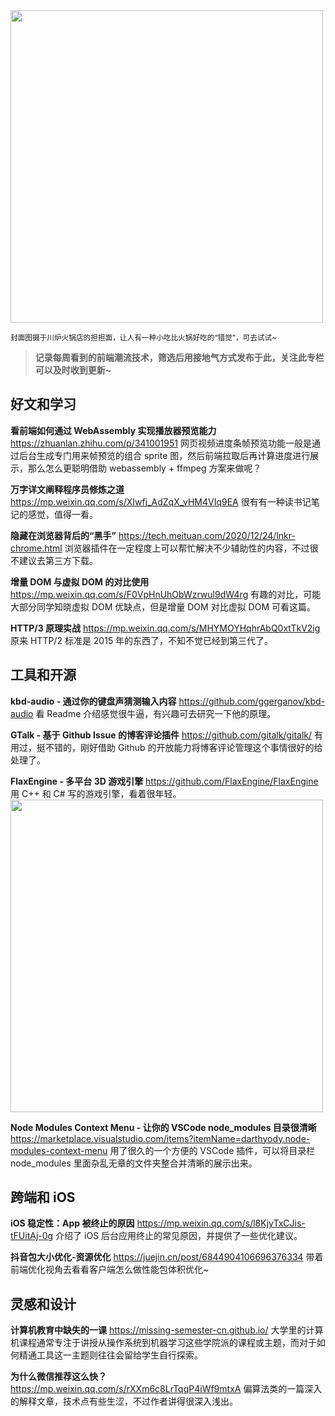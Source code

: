 <img src=https://qpluspicture.oss-cn-beijing.aliyuncs.com/4fkfwX.JPG width=500/>

<small>封面图摄于川炉火锅店的担担面，让人有一种小吃比火锅好吃的“错觉”，可去试试~</small>

> **记录每周看到的前端潮流技术，筛选后用接地气方式发布于此，关注此专栏可以及时收到更新~**


## 好文和学习

**看前端如何通过 WebAssembly 实现播放器预览能力**
<https://zhuanlan.zhihu.com/p/341001951>
网页视频进度条帧预览功能一般是通过后台生成专门用来帧预览的组合 sprite 图，然后前端拉取后再计算进度进行展示，那么怎么更聪明借助 webassembly + ffmpeg 方案来做呢？

**万字详文阐释程序员修炼之道**
<https://mp.weixin.qq.com/s/XIwfj_AdZqX_vHM4VIq9EA>
很有有一种读书记笔记的感觉，值得一看。

**隐藏在浏览器背后的“黑手”**
<https://tech.meituan.com/2020/12/24/lnkr-chrome.html>
浏览器插件在一定程度上可以帮忙解决不少辅助性的内容，不过很不建议去第三方下载。

**增量 DOM 与虚拟 DOM 的对比使用**
<https://mp.weixin.qq.com/s/F0VpHnUhObWzrwul9dW4rg>
有趣的对比，可能大部分同学知晓虚拟 DOM 优缺点，但是增量 DOM 对比虚拟 DOM 可看这篇。

**HTTP/3 原理实战**
<https://mp.weixin.qq.com/s/MHYMOYHqhrAbQ0xtTkV2ig>
原来 HTTP/2 标准是 2015 年的东西了，不知不觉已经到第三代了。

## 工具和开源

**kbd-audio - 通过你的键盘声猜测输入内容**
<https://github.com/ggerganov/kbd-audio>
看 Readme 介绍感觉很牛逼，有兴趣可去研究一下他的原理。

**GTalk - 基于 Github Issue 的博客评论插件**
<https://github.com/gitalk/gitalk/>
有用过，挺不错的，刚好借助 Github 的开放能力将博客评论管理这个事情很好的给处理了。

**FlaxEngine - 多平台 3D 游戏引擎**
<https://github.com/FlaxEngine/FlaxEngine>
用 C++ 和 C# 写的游戏引擎，看着很年轻。
<img src=https://qpluspicture.oss-cn-beijing.aliyuncs.com/uxWqDi.jpg width=500/>

**Node Modules Context Menu - 让你的 VSCode node_modules 目录很清晰**
<https://marketplace.visualstudio.com/items?itemName=darthyody.node-modules-context-menu>
用了很久的一个方便的 VSCode 插件，可以将目录栏 node_modules 里面杂乱无章的文件夹整合并清晰的展示出来。

## 跨端和 iOS

**iOS 稳定性：App 被终止的原因**
<https://mp.weixin.qq.com/s/l8KjyTxCJis-tFUitAj-0g>
介绍了 iOS 后台应用终止的常见原因，并提供了一些优化建议。

**抖音包大小优化-资源优化**
<https://juejin.cn/post/6844904106696376334>
带着前端优化视角去看看客户端怎么做性能包体积优化~

## 灵感和设计

**计算机教育中缺失的一课**
<https://missing-semester-cn.github.io/>
大学里的计算机课程通常专注于讲授从操作系统到机器学习这些学院派的课程或主题，而对于如何精通工具这一主题则往往会留给学生自行探索。

**为什么微信推荐这么快？**
<https://mp.weixin.qq.com/s/rXXm6c8LrTqqP4iWf9mtxA>
偏算法类的一篇深入的解释文章，技术点有些生涩，不过作者讲得很深入浅出。

